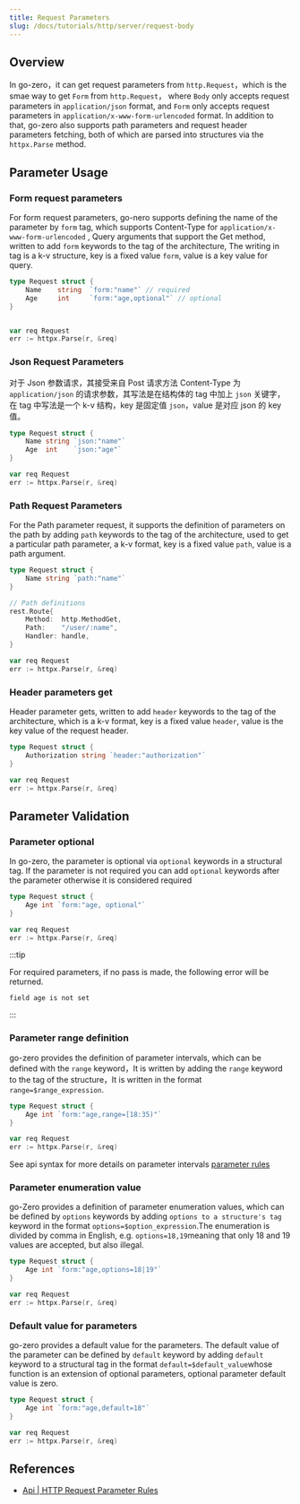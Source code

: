 ```yaml
---
title: Request Parameters
slug: /docs/tutorials/http/server/request-body
---
```


## Overview

In go-zero，it can get request parameters from `http.Request`，which is the smae way to get `Form` from `http.Request`， where `Body` only accepts request parameters in `application/json` format, and `Form` only accepts request parameters in `application/x-www-form-urlencoded` format. In addition to that, go-zero also supports path parameters and request header parameters fetching, both of which are parsed into structures via the `httpx.Parse` method.

## Parameter Usage

### Form request parameters

For form request parameters, go-nero supports defining the name of the parameter by `form` tag, which supports Content-Type for `application/x-www-form-urlencoded` , Query arguments that support the Get method, written to add `form` keywords to the tag of the architecture, The writing in tag is a k-v structure, key is a fixed value `form`, value is a key value for query.

```go
type Request struct {
    Name    string  `form:"name"` // required
    Age     int     `form:"age,optional"` // optional
}


var req Request
err := httpx.Parse(r, &req) 
```

### Json Request Parameters

对于 Json 参数请求，其接受来自 Post 请求方法 Content-Type 为 `application/json` 的请求参数，其写法是在结构体的 tag 中加上 `json` 关键字， 在 tag 中写法是一个 k-v 结构，key 是固定值 `json`，value 是对应 json 的 key 值。

```go
type Request struct {
    Name string `json:"name"`
    Age  int    `json:"age"`
}

var req Request
err := httpx.Parse(r, &req)
```

### Path Request Parameters

For the Path parameter request, it supports the definition of parameters on the path by adding `path` keywords to the tag of the architecture, used to get a particular path parameter, a k-v format, key is a fixed value `path`, value is a path argument.

```go
type Request struct {
    Name string `path:"name"`
}

// Path definitions
rest.Route{
    Method:  http.MethodGet,
    Path:    "/user/:name",
    Handler: handle,
}

var req Request
err := httpx.Parse(r, &req) 
```

### Header parameters get

Header parameter gets, written to add `header` keywords to the tag of the architecture, which is a k-v format, key is a fixed value `header`, value is the key value of the request header.

```go
type Request struct {
    Authorization string `header:"authorization"`
}

var req Request
err := httpx.Parse(r, &req)
```

## Parameter Validation

### Parameter optional

In go-zero, the parameter is optional via `optional` keywords in a structural tag. If the parameter is not required you can add `optional` keywords after the parameter otherwise it is considered required

```go
type Request struct {
    Age int `form:"age, optional"`
}

var req Request
err := httpx.Parse(r, &req) 
```

:::tip

For required parameters, if no pass is made, the following error will be returned.

```
field age is not set
```

:::

### Parameter range definition

go-zero provides the definition of parameter intervals, which can be defined with the `range` keyword，It is written by adding the `range` keyword to the tag of the structure，It is written in the format `range=$range_expression`.

```go
type Request struct {
    Age int `form:"age,range=[18:35)"`
}

var req Request
err := httpx.Parse(r, &req) 
```

See api syntax for more details on parameter intervals <a href="/docs/tutorials/api/parameter" target="_blank">parameter rules</a>

### Parameter enumeration value

go-Zero provides a definition of parameter enumeration values, which can be defined by `options` keywords by adding `options to a structure's tag` keyword in the format `options=$option_expression`.The enumeration is divided by comma in English, e.g. `options=18,19`meaning that only 18 and 19 values are accepted, but also illegal.

```go
type Request struct {
    Age int `form:"age,options=18|19"`
}

var req Request
err := httpx.Parse(r, &req)
```

### Default value for parameters

go-zero provides a default value for the parameters. The default value of the parameter can be defined by `default` keyword by adding `default` keyword to a structural tag in the format `default=$default_value`whose function is an extension of optional parameters, optional parameter default value is zero.

```go
type Request struct {
    Age int `form:"age,default=18"`
}

var req Request
err := httpx.Parse(r, &req) 
```

## References

- <a href="/docs/tutorials/api/parameter" target="_blank">Api | HTTP Request Parameter Rules</a>
